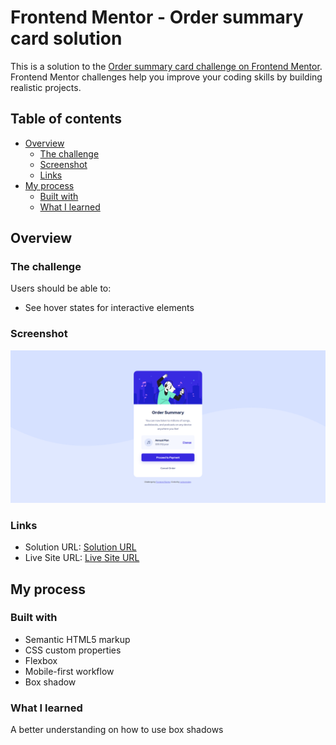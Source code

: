 # Frontend Mentor - Order summary card solution

This is a solution to the [Order summary card challenge on Frontend Mentor](https://www.frontendmentor.io/challenges/order-summary-component-QlPmajDUj). Frontend Mentor challenges help you improve your coding skills by building realistic projects.

## Table of contents

- [Overview](#overview)
  - [The challenge](#the-challenge)
  - [Screenshot](#screenshot)
  - [Links](#links)
- [My process](#my-process)
  - [Built with](#built-with)
  - [What I learned](#what-i-learned)

## Overview

### The challenge

Users should be able to:

- See hover states for interactive elements

### Screenshot

![](.//images/solution.png)

### Links

- Solution URL: [Solution URL](https://github.com/carlosmndzg/order-summary-component)
- Live Site URL: [Live Site URL](https://order-summary-component-dev.netlify.app/)

## My process

### Built with

- Semantic HTML5 markup
- CSS custom properties
- Flexbox
- Mobile-first workflow
- Box shadow

### What I learned

A better understanding on how to use box shadows
